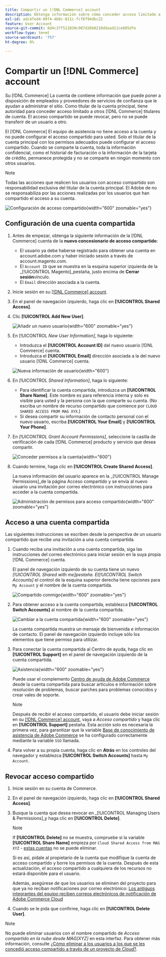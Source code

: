 ```yaml
---
title: Compartir un [!DNL Commerce] account
description: Obtenga información sobre cómo conceder acceso limitado a su [!DNL Commerce] cuenta para otros [!DNL Commerce] titulares de cuenta.
exl-id: adc4fed4-89f4-4b0c-811c-fcf6f94dbc22
feature: User Account
source-git-commit: 8d4c37f512030c907d26b0210ddaad11ce605dfe
workflow-type: tm+mt
source-wordcount: '757'
ht-degree: 0%

---
```


# Compartir un [!DNL Commerce] account

Su [!DNL Commerce] La cuenta de contiene información que puede poner a disposición de empleados y proveedores de servicios de confianza que le ayudan a administrar el sitio. Como titular de la cuenta principal, tiene autoridad para conceder acceso limitado a otros [!DNL Commerce] titulares de cuenta. El acceso compartido se puede revocar, pero no se puede transferir de un usuario a otro.

El [!DNL Commerce] El equipo de asistencia no tiene acceso a la cuenta y no puede configurar el acceso compartido para usted. Solo el titular de la cuenta principal con los permisos adecuados puede configurar el acceso compartido. Cuando se comparte la cuenta, toda la información confidencial, como el historial de facturación o la información de la tarjeta de crédito, permanece protegida y no se comparte en ningún momento con otros usuarios.

>[!NOTE]
>
>Todas las acciones que realicen los usuarios con acceso compartido son responsabilidad exclusiva del titular de la cuenta principal. El Adobe de no se responsabiliza por las acciones realizadas por los usuarios que han compartido el acceso a su cuenta.

![Configuración de acceso compartido](./assets/shared-access.png){width="600" zoomable="yes"}

## Configuración de una cuenta compartida

1. Antes de empezar, obtenga la siguiente información de la [!DNL Commerce] cuenta de la **nuevo concesionario de acceso compartido**:

   - El usuario ya debe haberse registrado para obtener una cuenta en account.adobe.com y haber iniciado sesión a través de account.magento.com.
   - El `Account ID` que se muestra en la esquina superior izquierda de la _[!UICONTROL Magento]_pestaña, justo encima de **Cerrar sesión**vínculo.
   - El `Email` dirección asociada a la cuenta.

1. Inicie sesión en su [[!DNL Commerce] account](commerce-account-create.md).

1. En el panel de navegación izquierdo, haga clic en **[!UICONTROL Shared Access]**.

1. Clic **[!UICONTROL Add New User]**.

   ![Añadir un nuevo usuario](./assets/shared-access-add.png){width="600" zoomable="yes"}

1. En [!UICONTROL _New User Information]_, haga lo siguiente:

   - Introduzca el **[!UICONTROL Account ID]** del nuevo usuario [!DNL Commerce] cuenta.
   - Introduzca el **[!UICONTROL Email]** dirección asociada a la del nuevo usuario [!DNL Commerce] cuenta.

   ![Nueva información de usuario](./assets/shared-new-user.png){width="600"}

1. En _[!UICONTROL Shared Information]_, haga lo siguiente:

   - Para identificar la cuenta compartida, introduzca un **[!UICONTROL Share Name]**. Este nombre es para referencia interna y solo es visible para usted y la persona con la que comparte su cuenta. (No escriba un nombre de recurso compartido que comience por `CLOUD SHARED ACCESS FROM MAG XYX`.)
   - Si desea compartir su información de contacto personal con el nuevo usuario, escriba **[!UICONTROL Your Email]** y **[!UICONTROL Your Phone]**.

1. En _[!UICONTROL Grant Account Permissions]_, seleccione la casilla de verificación de cada [!DNL Commerce] producto y servicio que desea compartir.

   ![Conceder permisos a la cuenta](./assets/shared-permissions.png){width="600"}

1. Cuando termine, haga clic en **[!UICONTROL Create Shared Access]**.

   La nueva información del usuario aparece en la _[!UICONTROL Manage Permissions]_de la página Acceso compartido y se envía al nuevo usuario una invitación por correo electrónico con instrucciones para acceder a la cuenta compartida.

   ![Administración de permisos para acceso compartido](./assets/shared-manage-permissions.png){width="600" zoomable="yes"}

## Acceso a una cuenta compartida

Las siguientes instrucciones se escriben desde la perspectiva de un usuario compartido que recibe una invitación a una cuenta compartida.

1. Cuando reciba una invitación a una cuenta compartida, siga las instrucciones del correo electrónico para iniciar sesión en la suya propia [!DNL Commerce] cuenta.

   El panel de navegación izquierdo de su cuenta tiene un nuevo _[!UICONTROL Shared with me]_pestaña. El_[!UICONTROL Switch Accounts]_ el control de la esquina superior derecha tiene opciones para `My Account` y el nombre de la cuenta compartida.

   ![Compartido conmigo](./assets/shared-with-me.png){width="600" zoomable="yes"}

1. Para obtener acceso a la cuenta compartida, establezca **[!UICONTROL Switch Accounts]** al nombre de la cuenta compartida.

   ![Cambiar a la cuenta compartida](./assets/shared-switch.png){width="600" zoomable="yes"}

   La cuenta compartida muestra un mensaje de bienvenida e información de contacto. El panel de navegación izquierdo incluye sólo los elementos que tiene permiso para utilizar.

1. Para conectar la cuenta compartida al Centro de ayuda, haga clic en **[!UICONTROL Support]** en el panel de navegación izquierdo de la cuenta compartida.

   ![Asistencia](./assets/shared-support.png){width="600" zoomable="yes"}

   Puede usar el complemento [Centro de ayuda de Adobe Commerce](https://experienceleague.adobe.com/docs/commerce-knowledge-base/kb/overview.html) desde la cuenta compartida para buscar artículos e información sobre resolución de problemas, buscar parches para problemas conocidos y crear vales de soporte.

   >[!NOTE]
   >
   >Después de recibir el acceso compartido, el usuario debe iniciar sesión en su [[!DNL Commerce] account](https://account.magento.com/customer/account/login), vaya a _Acceso compartido_ y haga clic en **[!UICONTROL Support]** pestaña. Esta acción solo es necesaria la primera vez, para garantizar que la variable [Base de conocimiento de asistencia de Adobe Commerce](https://experienceleague.adobe.com/docs/commerce-knowledge-base/kb/overview.html) se ha configurado correctamente mediante la variable `SSO` llamada.

1. Para volver a su propia cuenta, haga clic en **Atrás** en los controles del navegador y establezca **[!UICONTROL Switch Accounts]** hasta `My Account`.

## Revocar acceso compartido

1. Inicie sesión en su cuenta de Commerce.

1. En el panel de navegación izquierdo, haga clic en **[!UICONTROL Shared Access]**.

1. Busque la cuenta que desea revocar en _[!UICONTROL Managing Users & Permissions]_y haga clic en **[!UICONTROL Delete]**.

   >[!NOTE]
   >
   > If  **[!UICONTROL Delete]** no se muestra, compruebe si la variable **[!UICONTROL Share Name]** empieza por `Cloud Shared Access from MAG XYZ` - [estas cuentas](https://experienceleague.adobe.com/docs/commerce-knowledge-base/kb/help-center-guide/magento-help-center-user-guide.html?lang=en#remove-cloud-shared-access-users) no se puede eliminar.
   > 
   > Si es así, pídale al propietario de la cuenta que modifique la cuenta de acceso compartido y borre los permisos de la cuenta. Después de esta actualización, el acceso compartido a cualquiera de los recursos no estará disponible para el usuario.
   >
   > Además, asegúrese de que los usuarios se eliminen del proyecto para que ya no reciban notificaciones por correo electrónico: [Los antiguos integrantes del equipo reciben correos electrónicos de notificación de Adobe Commerce Cloud](https://experienceleague.adobe.com/docs/commerce-knowledge-base/kb/troubleshooting/miscellaneous/former-teammembers-receive-cloud-notification-emails.html)


1. Cuando se le pida que confirme, haga clic en **[!UICONTROL Delete User]**.

>[!NOTE]
>
>No puede eliminar usuarios con el nombre compartido de _Acceso compartido en la nube desde MAG[XYZ]_ en esta interfaz. Para obtener más información, consulte [¿Cómo eliminar a los usuarios a los que se les concedió acceso compartido a través de un proyecto de Cloud?](https://experienceleague.adobe.com/docs/commerce-knowledge-base/kb/help-center-guide/magento-help-center-user-guide.html?lang=en#remove-cloud-shared-access-users).

